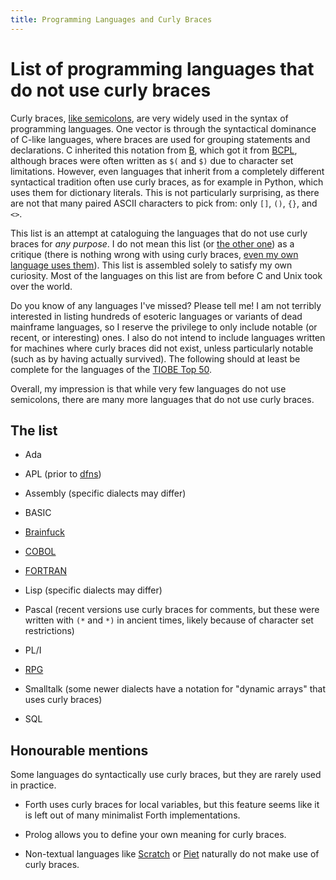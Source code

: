 ```yaml
---
title: Programming Languages and Curly Braces
---
```


List of programming languages that do not use curly braces
===

Curly braces, [like semicolons](semicolons.html), are very widely used
in the syntax of programming languages.  One vector is through the
syntactical dominance of C-like languages, where braces are used for
grouping statements and declarations.  C inherited this notation from
[B](https://en.wikipedia.org/wiki/B_(programming_language)), which got
it from [BCPL](https://en.wikipedia.org/wiki/BCPL), although braces
were often written as `$(` and `$)` due to character set limitations.
However, even languages that inherit from a completely different
syntactical tradition often use curly braces, as for example in
Python, which uses them for dictionary literals.  This is not
particularly surprising, as there are not that many paired ASCII
characters to pick from: only `[]`, `()`, `{}`, and `<>`.

This list is an attempt at cataloguing the languages that do not use
curly braces for *any purpose*.  I do not mean this list (or [the
other one](semicolons.html)) as a critique (there is nothing wrong
with using curly braces, [even my own language uses
them](https://futhark-lang.org)).  This list is assembled solely to
satisfy my own curiosity.  Most of the languages on this list are from
before C and Unix took over the world.

Do you know of any languages I've missed?  Please tell me!  I am not
terribly interested in listing hundreds of esoteric languages or
variants of dead mainframe languages, so I reserve the privilege to
only include notable (or recent, or interesting) ones.  I also do not
intend to include languages written for machines where curly braces
did not exist, unless particularly notable (such as by having actually
survived).  The following should at least be complete for the
languages of the [TIOBE Top 50](https://www.tiobe.com/tiobe-index/).

Overall, my impression is that while very few languages do not use
semicolons, there are many more languages that do not use curly
braces.

The list
---

  * Ada

  * APL (prior to [dfns](https://dfns.dyalog.com/))

  * Assembly (specific dialects may differ)

  * BASIC

  * [Brainfuck](https://esolangs.org/wiki/Brainfuck)

  * [COBOL](https://en.wikipedia.org/wiki/COBOL)

  * [FORTRAN](http://www.math-cs.gordon.edu/courses/cs323/FORTRAN/fortran.html)

  * Lisp (specific dialects may differ)

  * Pascal (recent versions use curly braces for comments, but these
    were written with `(*` and `*)` in ancient times, likely because
    of character set restrictions)

  * PL/I

  * [RPG](https://en.wikipedia.org/wiki/IBM_RPG)

  * Smalltalk (some newer dialects have a notation for "dynamic
    arrays" that uses curly braces)

  * SQL

Honourable mentions
---

Some languages do syntactically use curly braces, but they are rarely
used in practice.

  * Forth uses curly braces for local variables, but this feature
    seems like it is left out of many minimalist Forth
    implementations.

  * Prolog allows you to define your own meaning for curly braces.

  * Non-textual languages like [Scratch](https://scratch.mit.edu/) or
    [Piet](http://www.dangermouse.net/esoteric/piet.html) naturally do
    not make use of curly braces.
